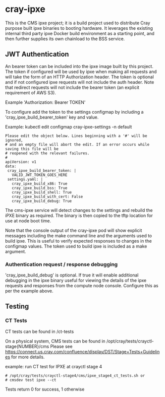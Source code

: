 # cray-ipxe

This is the CMS ipxe project; it is a build project used to distribute
Cray purpose built ipxe binaries to booting hardware. It leverages the existing
internal third party ipxe Docker build environment as a starting point, and
then further supplies its own chainload to the BSS service.

## JWT Authentication

An bearer token can be included into the ipxe image built by this project.
The token if configured will be used by ipxe when making all requests and will take
the form of an HTTP Authorization header.  The token is optional and if not
configured ipxe requests will not include the auth header.  Note that redirect
requests will not include the bearer token (an explicit requirement of AWS S3).  

Example 'Authorization: Bearer TOKEN'

To configure add the token to the settings configmap by including a
'cray_ipxe_build_bearer_token' key and value.

Example:
kubectl edit configmap cray-ipxe-settings -n default

```
Please edit the object below. Lines beginning with a '#' will be ignored,
# and an empty file will abort the edit. If an error occurs while saving this file will be
# reopened with the relevant failures.
#
apiVersion: v1
data:
 cray_ipxe_build_bearer_token: |
   VALID_JWT_TOKEN_GOES_HERE
 settings.yaml: |
   cray_ipxe_build_x86: True
   cray_ipxe_build_bss: True
   cray_ipxe_build_shell: True
   cray_ipxe_build_with_cert: False
   cray_ipxe_build_debug: True
```

The cms-ipxe service will detect changes to the settings and rebuild the iPXE
binary as required.  The binary is then copied to the tftp location for use at
node boot time.

Note that the console output of the cray-ipxe pod will show explicit messages
including the make command line and the arguments used to build ipxe.  This
is useful to verify expected responses to changes in the configmap values.  The
token used to build ipxe is included as a make argument.

### Authentication request / response debugging

'cray_ipxe_build_debug' is optional.  If true it will enable additional debugging
in the ipxe binary useful for viewing the details of the ipxe requests
and responses from the compute node console.  Configure this as per the example
above.

## Testing

### CT Tests 
CT tests can be found in /ct-tests

On a physical system, CMS tests can be found in /opt/cray/tests/crayctl-stage{NUMBER}/cms
Please see https://connect.us.cray.com/confluence/display/DST/Stage+Tests+Guidelines for more details.

example: run CT test for IPXE at crayctl stage 4
```
# /opt/cray/tests/crayctl-stage4/cms/ipxe_stage4_ct_tests.sh or
# cmsdev test ipxe --ct
```

Tests return 0 for success, 1 otherwise
